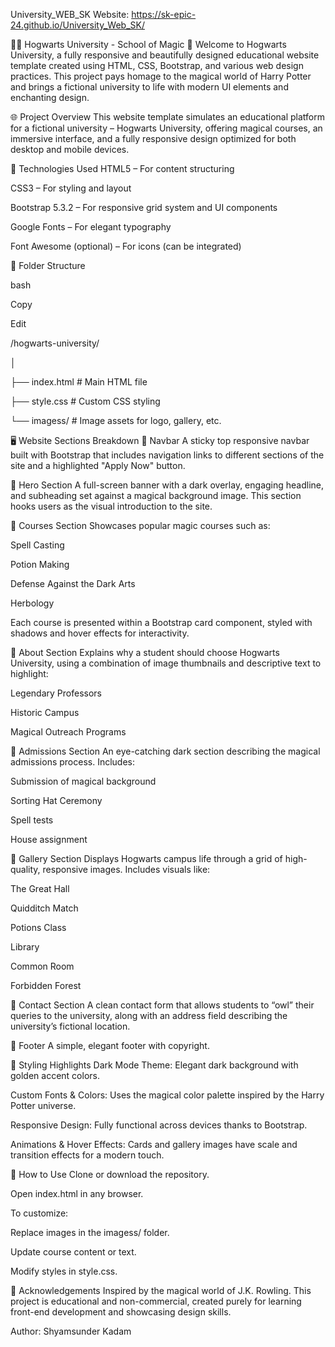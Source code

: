 University_WEB_SK Website: https://sk-epic-24.github.io/University_Web_SK/

🧙‍♂ Hogwarts University - School of Magic 🌟 Welcome to Hogwarts University, a fully responsive and beautifully designed educational website template created using HTML, CSS, Bootstrap, and various web design practices. This project pays homage to the magical world of Harry Potter and brings a fictional university to life with modern UI elements and enchanting design.

🌐 Project Overview This website template simulates an educational platform for a fictional university – Hogwarts University, offering magical courses, an immersive interface, and a fully responsive design optimized for both desktop and mobile devices.

🧩 Technologies Used HTML5 – For content structuring

CSS3 – For styling and layout

Bootstrap 5.3.2 – For responsive grid system and UI components

Google Fonts – For elegant typography

Font Awesome (optional) – For icons (can be integrated)

📁 Folder Structure

bash

Copy

Edit

/hogwarts-university/

│

├── index.html # Main HTML file

├── style.css # Custom CSS styling

└── imagess/ # Image assets for logo, gallery, etc.

🖥 Website Sections Breakdown 🔹 Navbar A sticky top responsive navbar built with Bootstrap that includes navigation links to different sections of the site and a highlighted "Apply Now" button.

🔹 Hero Section A full-screen banner with a dark overlay, engaging headline, and subheading set against a magical background image. This section hooks users as the visual introduction to the site.

🔹 Courses Section Showcases popular magic courses such as:

Spell Casting

Potion Making

Defense Against the Dark Arts

Herbology

Each course is presented within a Bootstrap card component, styled with shadows and hover effects for interactivity.

🔹 About Section Explains why a student should choose Hogwarts University, using a combination of image thumbnails and descriptive text to highlight:

Legendary Professors

Historic Campus

Magical Outreach Programs

🔹 Admissions Section An eye-catching dark section describing the magical admissions process. Includes:

Submission of magical background

Sorting Hat Ceremony

Spell tests

House assignment

🔹 Gallery Section Displays Hogwarts campus life through a grid of high-quality, responsive images. Includes visuals like:

The Great Hall

Quidditch Match

Potions Class

Library

Common Room

Forbidden Forest

🔹 Contact Section A clean contact form that allows students to “owl” their queries to the university, along with an address field describing the university’s fictional location.

🔹 Footer A simple, elegant footer with copyright.

🎨 Styling Highlights Dark Mode Theme: Elegant dark background with golden accent colors.

Custom Fonts & Colors: Uses the magical color palette inspired by the Harry Potter universe.

Responsive Design: Fully functional across devices thanks to Bootstrap.

Animations & Hover Effects: Cards and gallery images have scale and transition effects for a modern touch.

📌 How to Use Clone or download the repository.

Open index.html in any browser.

To customize:

Replace images in the imagess/ folder.

Update course content or text.

Modify styles in style.css.

🙌 Acknowledgements Inspired by the magical world of J.K. Rowling. This project is educational and non-commercial, created purely for learning front-end development and showcasing design skills.

Author: Shyamsunder Kadam
